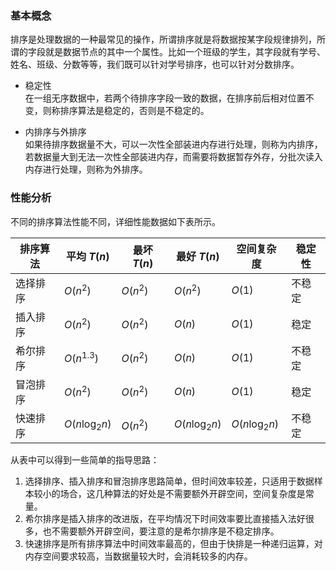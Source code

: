 ### **基本概念**
排序是处理数据的一种最常见的操作，所谓排序就是将数据按某字段规律排列，所谓的字段就是数据节点的其中一个属性。比如一个班级的学生，其字段就有学号、姓名、班级、分数等等，我们既可以针对学号排序，也可以针对分数排序。

- 稳定性  
在一组无序数据中，若两个待排序字段一致的数据，在排序前后相对位置不变，则称排序算法是稳定的，否则是不稳定的。

- 内排序与外排序  
如果待排序数据量不大，可以一次性全部装进内存进行处理，则称为内排序，若数据量大到无法一次性全部装进内存，而需要将数据暂存外存，分批次读入内存进行处理，则称为外排序。  


### **性能分析**

不同的排序算法性能不同，详细性能数据如下表所示。

排序算法|平均 $T(n)$|最坏 $T(n)$|最好 $T(n)$|空间复杂度|稳定性
---|---|---|---|---|---
选择排序|$O(n^2)$|$O(n^2)$|$O(n^2)$|$O(1)$|不稳定
插入排序|$O(n^2)$|$O(n^2)$|$O(n)$|$O(1)$|稳定
希尔排序|$O(n^{1.3})$|$O(n^2)$|$O(n)$|$O(1)$|不稳定
冒泡排序|$O(n^2)$|$O(n^2)$|$O(n)$|$O(1)$|稳定
快速排序|$O(n\log_2n)$|$O(n^2)$|$O(n\log_2n)$|$O(n\log_2n)$|不稳定

从表中可以得到一些简单的指导思路：  
1. 选择排序、插入排序和冒泡排序思路简单，但时间效率较差，只适用于数据样本较小的场合，这几种算法的好处是不需要额外开辟空间，空间复杂度是常量。
2. 希尔排序是插入排序的改进版，在平均情况下时间效率要比直接插入法好很多，也不需要额外开辟空间，要注意的是希尔排序是不稳定排序。
3. 快速排序是所有排序算法中时间效率最高的，但由于快排是一种递归运算，对内存空间要求较高，当数据量较大时，会消耗较多的内存。